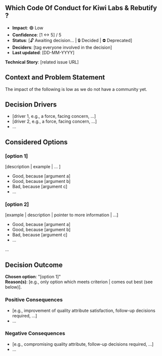 ## Which Code Of Conduct for Kiwi Labs & Rebutify ?

- **Impact**: 🟢 Low
- **Confidence**: [1 <-> 5] / 5️
- **Status**: [🔓 Awaiting decision... | 🔒 Decided | ⛔ Deprecated]
- **Deciders**: [tag everyone involved in the decision]
- **Last updated**: [DD-MM-YYYY]

**Technical Story**: [related issue URL] <!-- optional -->

## Context and Problem Statement

The impact of the following is low as we do not have a community yet.

## Decision Drivers <!-- optional -->

- [driver 1, e.g., a force, facing concern, …]
- [driver 2, e.g., a force, facing concern, …]
- … <!-- numbers of drivers can vary -->

## Considered Options

### [option 1]

[description | example | … ] <!-- optional -->

- Good, because [argument a]
- Good, because [argument b]
- Bad, because [argument c]
- … <!-- numbers of pros and cons can vary -->

### [option 2]

[example | description | pointer to more information | …] <!-- optional -->

- Good, because [argument a]
- Good, because [argument b]
- Bad, because [argument c]
- … <!-- numbers of pros and cons can vary -->

...

## Decision Outcome

**Chosen option**: "[option 1]"  
**Reason(s)**: [e.g., only option which meets criterion | comes out best (see below)].

### Positive Consequences <!-- optional -->

- [e.g., improvement of quality attribute satisfaction, follow-up decisions required, …]
- …

### Negative Consequences <!-- optional -->

- [e.g., compromising quality attribute, follow-up decisions required, …]
- …
